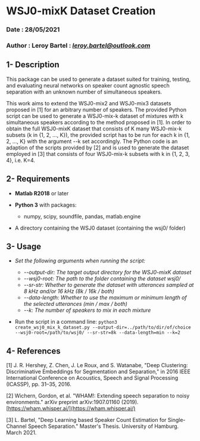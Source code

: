# WSJ0-mixK Dataset Creation

### Date : 28/05/2021
### Author : Leroy Bartel : *leroy.bartel@outlook.com*

## 1- Description

This package can be used to generate a dataset suited for training, testing, and evaluating
neural networks on speaker count agnostic speech separation with an unknown number of simultaneous speakers. 

This work aims to extend the WSJ0-mix2 and WSJ0-mix3 datasets proposed in [1] for an arbitrary number of speakers.
The provided Python script can be used to generate a WSJ0-mix-k dataset of mixtures with k simultaneous speakers according to the method proposed in [1].
In order to obtain the full WSJ0-mixK dataset that consists of K many WSJ0-mix-k subsets (k in {1, 2, ..., K}), the provided script has to be run for each k in {1, 2, ..., K} with the argument --k set accordingly. The Python code is an adaption of the scripts provided by [2] and is used to generate the dataset employed in [3] that consists of four WSJ0-mix-k subsets with k in {1, 2, 3, 4}, i.e. K=4.

## 2- Requirements

- **Matlab R2018** or later


- **Python 3** with packages:
    - numpy, scipy, soundfile, pandas, matlab.engine
    

- A directory containing the WSJ0 dataset (containing the wsj0/ folder)

## 3- Usage

- *Set the following arguments when running the script:*
    - *--output-dir: The target output directory for the WSJ0-mixK dataset*
    - *--wsj0-root: The path to the folder containing the dataset wsj0/*
    - *--sr-str: Whether to generate the dataset with utterances sampled at 8 kHz and/or 16 kHz (8k / 16k / both)*
    - *--data-length: Whether to use the maximum or minimum length of the selected utterances (min / max / both)*
    - *--k: The number of speakers to mix in each mixture*
    
    
- Run the script in a command line: 
    `python3 create_wsj0_mix_k_dataset.py --output-dir=../path/to/dir/of/choice --wsj0-root=/path/to/wsj0/ --sr-str=8k --data-length=min --k=2`
  

## 4- References

 [1] J. R. Hershey, Z. Chen, J. Le Roux, and S. Watanabe, "Deep Clustering: Discriminative Embeddings for Segmentation and Separation,"
 in 2016 IEEE International Conference on Acoustics, Speech and Signal Processing (ICASSP), pp. 31–35, 2016.

 [2] Wichern, Gordon, et al. "WHAM!: Extending speech separation to noisy environments." 
    arXiv preprint arXiv:1907.01160 (2019). [https://wham.whisper.ai/](https://wham.whisper.ai/)

 [3] L. Bartel, "Deep Learning based Speaker Count Estimation for Single-Channel Speech Separation." Master's Thesis. University of Hamburg. March 2021.
